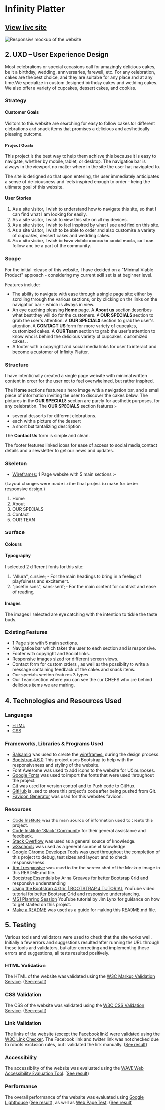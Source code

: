 # Infinity Platter

## [View live site](https://mbhargavi916.github.io/CI_MS1_Infinity-Platter/)

![Responsive mockup of the website](https://github.com/CI_MS1_Infinity-Platter/assets/readme-images/responsive/responsiveimg.png)

## 2. UXD – User Experience Design

Most celebrations or special occasions call for amazingly delicious cakes, be it a birthday, wedding, anniversaries, farewell, etc. For any celebration, cakes are the best choice, and they are suitable for any place and at any time.We specialize in custom designed
birthday cakes and wedding cakes. We also offer a variety of cupcakes, dessert cakes, and cookies.

### Strategy

#### Customer Goals

Visitors to this website are searching for easy to follow cakes for different clebrations and snack items that promises a delicious and aesthetically pleasing outcome.

#### Project Goals

This project is the best way to help them achieve this because it is easy to navigate, whether by mobile, tablet, or desktop. The navigation bar is always in the viewport no matter where in the site the user has navigated to.

The site is designed so that upon entering, the user immediately anticipates a sense of deliciousness and feels inspired enough to order - being the ultimate goal of this website.

#### User Stories

1. As a site visitor, I wish to understand how to navigate this site, so that I can find what I am looking for easily.
2. As a site visitor, I wish to view this site on all my devices.
3. As a site visitor, I wish to feel inspired by what I see and find on this site.
4. As a site visitor, I wish to be able to order and also customize a variety of cupcakes, dessert cakes and wedding cakes.
5. As a site visitor, I wish to have visible access to social media, so I can follow and be a part of the community.

### Scope

For the initial release of this website, I have decided on a "Minimal Viable Product" approach - considering my current skill set is at beginner level.

Features include:

- The ability to navigate with ease through a single page site; either by scrolling through the various sections, or by clicking on the links on the navigation bar - which is always in view.
- An eye catching pleasing **Home** page.
  A **About us** section describes what best they will do for the customers.
  A **OUR SPECIALS** section to grab the user's attention.
  A **OUR SPECIALS** section to grab the user's attention.
  A **CONTACT US** form for more variety of cupcakes, customized cakes.
  A **OUR Team** section to grab the user's attention to know who is behind the delicious variety of cupcakes, customized cakes. .
- A footer with a copyright and social media links for user to interact and become a customer of Infinity Platter.

### Structure

I have intentionally created a single page website with minimal written content in order for the user not to feel overwhelmed, but rather inspired.

The **Home** sections features a hero image with a navigation bar, and a small piece of information inviting the user to discover the cakes below.
The pictures in the **OUR SPECIALS** section are purely for aesthetic purposes, for any celebration.
The **OUR SPECIALS** section features:-

- several desserts for different clebrations.
- each with a picture of the dessert
- a short but tantalizing description

The **Contact Us** form is simple and clean.

The footer features linked icons for ease of access to social media,contact details and a newsletter to get our news and updates.

### Skeleton

- [Wireframes:](CI_MS1_Infinity-Platter/assets/readme-images/wireframes/) 1 Page website with 5 main sections :-

(Layout changes were made to the final project to make for better responsive design.)

1. Home
2. About
3. OUR SPECIALS
4. Contact
5. OUR TEAM

### Surface

#### Colours

#### Typography

I selected 2 different fonts for this site:

1. "Allura", cursive; - For the main headings to bring in a feeling of playfulness and excitement.
2. "josefin sans", sans-serif; - For the main content for contrast and ease of reading.

#### Images

The images I selected are eye catching with the intention to tickle the taste buds.

### Existing Features

- 1 Page site with 5 main sections.
- Navigation bar which takes the user to each section and is responsive.
- Footer with copyright and Social links.
- Responsive images sized for different screen views.
- Contact form for custom orders , as well as the possiblity to write a message containing feedback of the cakes and snack items.
- Our specials section features 3 types.
- Our Team section where you can see the our CHEFS who are behind delicious items we are making.

## 4. Technologies and Resources Used

### Languages

- [HTML](https://en.wikipedia.org/wiki/HTML)
- [CSS](https://en.wikipedia.org/wiki/Cascading_Style_Sheets)

### Frameworks, Libraries & Programs Used

- [Balsamiq](https://balsamiq.com/) was used to create the [wireframes:](assets/readme-images/wireframes/wireframes.pdf) during the design process.
- [Bootstrap 4.6.0](https://www.bootstrapcdn.com/) This project uses Bootstrap to help with the responsiveness and styling of the website.
- [Font Awesome](https://www.bootstrapcdn.com/fontawesome/) was used to add icons to the website for UX purposes.
- [Google Fonts](https://fonts.google.com/) was used to import the fonts that were used throughout the project.
- [Git](https://git-scm.com/) was used for version control and to Push code to GitHub.
- [GitHub](https://github.com/) is used to store this project's code after being pushed from Git.
- [Favicon Generator](https://favicon.io/favicon-generator/) was used for this websites favicon.

### Resources

- [Code Institute](https://codeinstitute.net/) was the main source of information used to create this project.
- [Code Institute 'Slack' Community](https://slack.com/intl/en-no/) for their general assistance and feedback.
- [Stack Overflow](https://stackoverflow.com/) was used as a general source of knowledge.
- [w3schools](https://www.w3schools.com/default.asp) was used as a general source of knowledge.
- [Google Chrome Developer Tools](https://developer.chrome.com/docs/devtools/) was used throughout the completion of this project to debug, test sizes and layout, and to check responsiveness.
- [Am I responsive](http://ami.responsivedesign.is/) was used to for the screen shot of the Mockup image in this README.md file.
- [Bootstrap Essentials](https://ajgreaves.github.io/bootstrap-grid-demo/) by Anna Greaves for better Bootsrap Grid and responsive understanding.
- [Using the Bootstrap 4 Grid | BOOTSTRAP 4 TUTORIAL](https://www.youtube.com/watch?v=qmPmwdshCMw) YouTube video tutorial for better Bootsrap Grid and responsive understanding.
- [MS1 Planning Session](https://www.youtube.com/watch?v=sH0m9N875SU&) YouTube tutorial by Jim Lynx for guidance on how to get started on this project.
- [Make a README](https://www.makeareadme.com/) was used as a guide for making this README.md file.

## 5. Testing

Various tools and validators were used to check that the site works well. Initially a few errors and suggestions resulted after running the URL through these tools and validators, but after correcting and implementing these errors and suggestions, all tests resulted positively.

### HTML Validation

The HTML of the website was validated using the [W3C Markup Validation Service](https://validator.w3.org/). ([See result](https://github.com/mbhargavi916/CI_MS1_Infinity-Platter/blob/master/assets/readme-images/testing/html.png))

### CSS Validation

The CSS of the website was validated using the [W3C CSS Validation Service](https://jigsaw.w3.org/css-validator/). ([See result](https://github.com/mbhargavi916/CI_MS1_Infinity-Platter/blob/master/assets/readme-images/testing/css.png))

### Link Validation

The links of the website (except the Facebook link) were validated using the [W3C Link Checker](https://validator.w3.org/checklink). The Facebook link and twitter link was not checked due to robots exclusion rules, but I validated the link manually. ([See result]())

### Accessibility

The accessibility of the website was evaluated using the [WAVE Web Accessibility Evaluation Tool](https://wave.webaim.org/). ([See result](hhttps://github.com/mbhargavi916/CI_MS1_Infinity-Platter/blob/master/assets/readme-images/testing/accessibility.png))

### Performance

The overall performance of the website was evaluated using [Google Lighthouse](https://developers.google.com/web/tools/lighthouse/run) ([See result](https://github.com/CarlaBuongiorno/MilestoneProject1/blob/master/assets/readme-images/testing/lighthouse.png)), as well as [Web Page Test](https://www.webpagetest.org/). ([See result](https://github.com/CarlaBuongiorno/MilestoneProject1/blob/master/assets/readme-images/testing/webpagetest.png))
